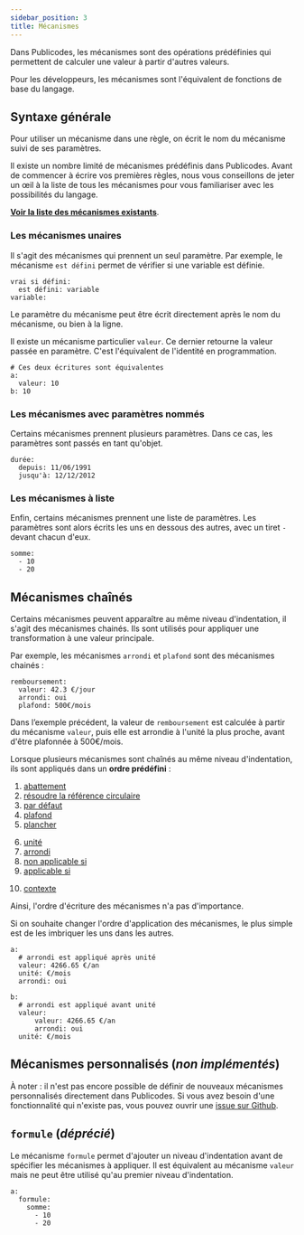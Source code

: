 ```yaml
---
sidebar_position: 3
title: Mécanismes
---
```


Dans Publicodes, les mécanismes sont des opérations prédéfinies qui permettent de calculer une valeur à partir d'autres valeurs.

Pour les développeurs, les mécanismes sont l'équivalent de fonctions de base du langage.

## Syntaxe générale

Pour utiliser un mécanisme dans une règle, on écrit le nom du mécanisme suivi de ses paramètres.

<Callout type="tip" title="Familiarisez-vous avec les mécanismes existants">

Il existe un nombre limité de mécanismes prédéfinis dans Publicodes. Avant de commencer à écrire vos premières règles, nous vous conseillons de jeter un œil à la liste de tous les mécanismes pour vous familiariser avec les possibilités du langage.

**[Voir la liste des mécanismes existants](/docs/mecanismes)**.

</Callout>

### Les mécanismes unaires

Il s'agit des mécanismes qui prennent un seul paramètre. Par exemple, le mécanisme `est défini` permet de vérifier si une variable est définie.

```publicodes
vrai si défini:
  est défini: variable
variable:
```

Le paramètre du mécanisme peut être écrit directement après le nom du mécanisme, ou bien à la ligne.

Il existe un mécanisme particulier `valeur`. Ce dernier retourne la valeur passée en paramètre. C'est l'équivalent de l'identité en programmation.

```publicodes
# Ces deux écritures sont équivalentes
a:
  valeur: 10
b: 10
```

### Les mécanismes avec paramètres nommés

Certains mécanismes prennent plusieurs paramètres. Dans ce cas, les paramètres sont passés en tant qu'objet.

```publicodes
durée:
  depuis: 11/06/1991
  jusqu'à: 12/12/2012
```

### Les mécanismes à liste

Enfin, certains mécanismes prennent une liste de paramètres. Les paramètres sont alors écrits les uns en dessous des autres, avec un tiret `-` devant chacun d'eux.

```publicodes
somme:
  - 10
  - 20
```

## Mécanismes chaînés

Certains mécanismes peuvent apparaître au même niveau d'indentation, il s'agit des mécanismes chainés. Ils sont utilisés pour appliquer une transformation à une valeur principale.

Par exemple, les mécanismes `arrondi` et `plafond` sont des mécanismes chainés :

```publicodes
remboursement:
  valeur: 42.3 €/jour
  arrondi: oui
  plafond: 500€/mois
```

Dans l’exemple précédent, la valeur de `remboursement` est calculée à partir du mécanisme `valeur`, puis elle est arrondie à l'unité la plus proche, avant d'être plafonnée à 500€/mois.

<Callout type="caution" title="Ordre d'application">

Lorsque plusieurs mécanismes sont chaînés au même niveau d'indentation, ils sont appliqués dans un **ordre prédéfini** :

1.  [abattement](/docs/mecanismes#abattement)
2.  [résoudre la référence circulaire](/docs/mecanismes#résoudre-la-référence-circulaire)
3.  [par défaut](/docs/mecanismes#par-défaut)
4.  [plafond](/docs/mecanismes#plafond)
5.  [plancher](/docs/mecanismes#plancher)
<!-- 7.  [simplifier l'unité](/docs/mecanismes#simplifier-lunite) -->
6.  [unité](/docs/mecanismes#unité)
7.  [arrondi](/docs/mecanismes#arrondi)
8.  [non applicable si](/docs/mecanismes#non-applicable-si)
9.  [applicable si](/docs/mecanismes#applicable-si)
<!-- 2.  [variable manquante](/docs/mecanismes#variable-manquante) -->
10. [contexte](/docs/mecanismes#contexte)

Ainsi, l'ordre d'écriture des mécanismes n'a pas d'importance.

</Callout>

Si on souhaite changer l'ordre d'application des mécanismes, le plus simple est de les imbriquer les uns dans les autres.

```publicodes
a:
  # arrondi est appliqué après unité
  valeur: 4266.65 €/an
  unité: €/mois
  arrondi: oui

b:
  # arrondi est appliqué avant unité
  valeur:
      valeur: 4266.65 €/an
      arrondi: oui
  unité: €/mois
```

## Mécanismes personnalisés (_non implémentés_)

À noter : il n'est pas encore possible de définir de nouveaux mécanismes personnalisés directement dans Publicodes. Si vous avez besoin d'une fonctionnalité qui n'existe pas, vous pouvez ouvrir une [issue sur Github](https://github.com/publicodes/publicodes/issues).

## `formule` (_déprécié_)

Le mécanisme `formule` permet d'ajouter un niveau d'indentation avant de spécifier les mécanismes à appliquer. Il est équivalent au mécanisme `valeur` mais ne peut être utilisé qu'au premier niveau d'indentation.

```publicodes
a:
  formule:
    somme:
      - 10
      - 20
```
